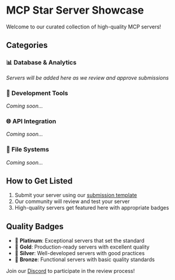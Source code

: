 # MCP Star Server Showcase

Welcome to our curated collection of high-quality MCP servers!

## Categories

### 📊 Database & Analytics
*Servers will be added here as we review and approve submissions*

### 🔧 Development Tools  
*Coming soon...*

### 🌐 API Integration
*Coming soon...*

### 📁 File Systems
*Coming soon...*

## How to Get Listed

1. Submit your server using our [submission template](../.github/ISSUE_TEMPLATE/server-submission.md)
2. Our community will review and test your server
3. High-quality servers get featured here with appropriate badges

## Quality Badges

- 💎 **Platinum**: Exceptional servers that set the standard
- 🥇 **Gold**: Production-ready servers with excellent quality
- 🥈 **Silver**: Well-developed servers with good practices
- 🥉 **Bronze**: Functional servers with basic quality standards

Join our [Discord](https://discord.gg/EXT6TpW3) to participate in the review process!